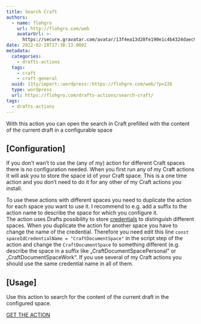 ```yaml
---
title: Search Craft
authors:
  - name: flohgro
    url: http://flohgro.com/web
    avatarUrl: >-
      https://secure.gravatar.com/avatar/13f4ea13d20fe190e1c4b4324daec918?s=96&d=mm&r=g
date: 2022-02-28T17:38:13.000Z
metadata:
  categories:
    - drafts-actions
  tags:
    - craft
    - craft-general
  uuid: 11ty/import::wordpress::https://flohgro.com/web/?p=226
  type: wordpress
  url: https://flohgro.com/drafts-actions/search-craft/
tags:
  - drafts-actions
---
```

With this action you can open the search in Craft prefilled with the content of the current draft in a configurable space

## \[Configuration\]

If you don’t wan’t to use the (any of my) action for different Craft spaces there is no configuration needed. When you first run any of my Craft actions it will ask you to store the space id of your Craft space. This is a one time action and you don’t need to do it for any other of my Craft actions you install.

To use these actions with different spaces you need to duplicate the action for each space you want to use it. I recommend to e.g. add a suffix to the action name to describe the space for which you configure it.  
The action uses Drafts possibility to store [credentials](https://docs.getdrafts.com/docs/settings/credentials) to distinguish different spaces. When you duplicate the action for another space you have to change the name of the credential. Therefore you need edit this line `const spaceIdCredentialName = "CraftDocumentSpace"` in the script step of the action and change the `CraftDocumentSpace` to something different (e.g. describe the space in a suffix like „CraftDocumentSpacePersonal” or „CraftDocumentSpaceWork“. If you use several of my Craft actions you should use the same credential name in all of them.

## \[Usage\]

Use this action to search for the content of the current draft in the configured space.

[GET THE ACTION](https://directory.getdrafts.com/a/1jL)